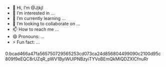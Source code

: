 - 👋 Hi, I’m @Jjkjl
- 👀 I’m interested in ...
- 🌱 I’m currently learning ...
- 💞️ I’m looking to collaborate on ...
- 📫 How to reach me ...
- 😄 Pronouns: ...
- ⚡ Fun fact: ...

<!---
Jjkjl/Jjkjl is a ✨ special ✨ repository because its `README.md` (this file) appears on your GitHub profile.
You can click the Preview link to take a look at your changes.
--->
0:bcad466a47fa565750729565253cd073ca24d856804499090c2100d95c809f9eEQC8rUZqR_pWV1BylWUlPNBzyiTYVoBEmQkMIQDZXICfnuRr
